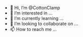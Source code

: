 - 👋 Hi, I’m @CottonClamp
- 👀 I’m interested in ...
- 🌱 I’m currently learning ...
- 💞️ I’m looking to collaborate on ...
- 📫 How to reach me ...

<!---
CottonClamp/CottonClamp is a ✨ special ✨ repository because its `README.md` (this file) appears on your GitHub profile.
You can click the Preview link to take a look at your changes.
--->
